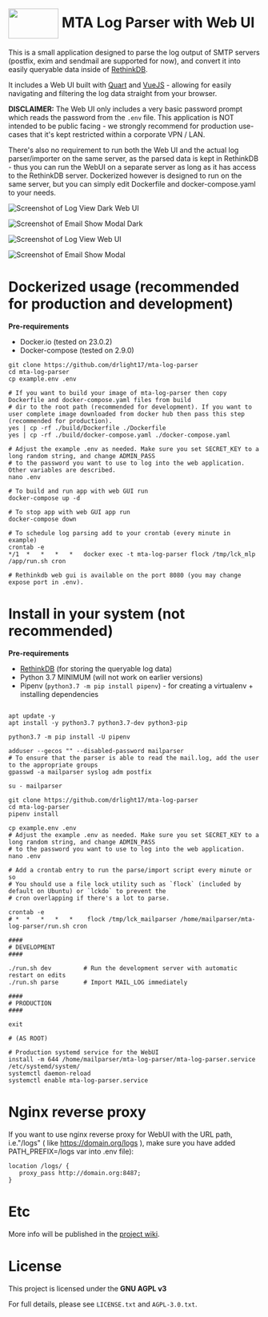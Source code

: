 <h1><img align="center" width="100" height="60" src="https://raw.githubusercontent.com/drlight17/mta-log-parser/mlp_v.1.1.0/mlp/static/images/logo.png"> MTA Log Parser with Web UI</h1>



This is a small application designed to parse the log output of SMTP servers (postfix, exim and sendmail are supported for now), and convert it into easily queryable data inside of [RethinkDB](https://rethinkdb.com/).

It includes a Web UI built with [Quart](https://github.com/pgjones/quart) and [VueJS](https://vuejs.org/) - allowing
for easily navigating and filtering the log data straight from your browser.

**DISCLAIMER:** The Web UI only includes a very basic password prompt which reads the password from the `.env` file.
This application is NOT intended to be public facing - we strongly recommend for production use-cases that it's
kept restricted within a corporate VPN / LAN.

There's also no requirement to run both the Web UI and the actual log parser/importer on the same server, as the
parsed data is kept in RethinkDB - thus you can run the WebUI on a separate server as long as it has access to the
RethinkDB server. Dockerized however is designed to run on the same server, but you can simply edit Dockerfile and docker-compose.yaml to your needs.

![Screenshot of Log View Dark Web UI](https://raw.githubusercontent.com/drlight17/mta-log-parser/master/screenshot3.JPG)

![Screenshot of Email Show Modal Dark](https://raw.githubusercontent.com/drlight17/mta-log-parser/master/screenshot4.JPG)

![Screenshot of Log View Web UI](https://raw.githubusercontent.com/drlight17/mta-log-parser/master/screenshot1.JPG)

![Screenshot of Email Show Modal](https://raw.githubusercontent.com/drlight17/mta-log-parser/master/screenshot2.JPG)


Dockerized usage (recommended for production and development)
========

**Pre-requirements**
- Docker.io (tested on 23.0.2)
- Docker-compose (tested on 2.9.0)

```
git clone https://github.com/drlight17/mta-log-parser
cd mta-log-parser
cp example.env .env

# If you want to build your image of mta-log-parser then copy Dockerfile and docker-compose.yaml files from build
# dir to the root path (recommended for development). If you want to user complete image downloaded from docker hub then pass this step (recommended for production).
yes | cp -rf ./build/Dockerfile ./Dockerfile
yes | cp -rf ./build/docker-compose.yaml ./docker-compose.yaml

# Adjust the example .env as needed. Make sure you set SECRET_KEY to a long random string, and change ADMIN_PASS 
# to the password you want to use to log into the web application. Other variables are described. 
nano .env

# To build and run app with web GUI run
docker-compose up -d

# To stop app with web GUI app run
docker-compose down

# To schedule log parsing add to your crontab (every minute in example)
crontab -e
*/1  *   *   *   *   docker exec -t mta-log-parser flock /tmp/lck_mlp /app/run.sh cron

# Rethinkdb web gui is available on the port 8080 (you may change expose port in .env).
```

Install in your system (not recommended)
========

**Pre-requirements**

 - [RethinkDB](https://rethinkdb.com/) (for storing the queryable log data)
 - Python 3.7 MINIMUM (will not work on earlier versions)
 - Pipenv (`python3.7 -m pip install pipenv`) - for creating a virtualenv + installing dependencies


```

apt update -y
apt install -y python3.7 python3.7-dev python3-pip

python3.7 -m pip install -U pipenv

adduser --gecos "" --disabled-password mailparser
# To ensure that the parser is able to read the mail.log, add the user to the appropriate groups
gpasswd -a mailparser syslog adm postfix

su - mailparser

git clone https://github.com/drlight17/mta-log-parser
cd mta-log-parser
pipenv install

cp example.env .env
# Adjust the example .env as needed. Make sure you set SECRET_KEY to a long random string, and change ADMIN_PASS 
# to the password you want to use to log into the web application.
nano .env

# Add a crontab entry to run the parse/import script every minute or so
# You should use a file lock utility such as `flock` (included by default on Ubuntu) or `lckdo` to prevent the
# cron overlapping if there's a lot to parse.

crontab -e
# *  *   *   *   *    flock /tmp/lck_mailparser /home/mailparser/mta-log-parser/run.sh cron

####
# DEVELOPMENT
####

./run.sh dev         # Run the development server with automatic restart on edits
./run.sh parse       # Import MAIL_LOG immediately

####
# PRODUCTION
####

exit

# (AS ROOT)

# Production systemd service for the WebUI
install -m 644 /home/mailparser/mta-log-parser/mta-log-parser.service /etc/systemd/system/
systemctl daemon-reload
systemctl enable mta-log-parser.service
```
Nginx reverse proxy
===================
If you want to use nginx reverse proxy for WebUI  with the URL path, i.e."/logs" ( like https://domain.org/logs ), make sure you have added PATH_PREFIX=/logs
var into .env file):
```
location /logs/ {
   proxy_pass http://domain.org:8487;
}
```
Etc
========
More info will be published in the [project wiki](https://github.com/drlight17/mta-log-parser/wiki).

# License

This project is licensed under the **GNU AGPL v3**

For full details, please see `LICENSE.txt` and `AGPL-3.0.txt`.


